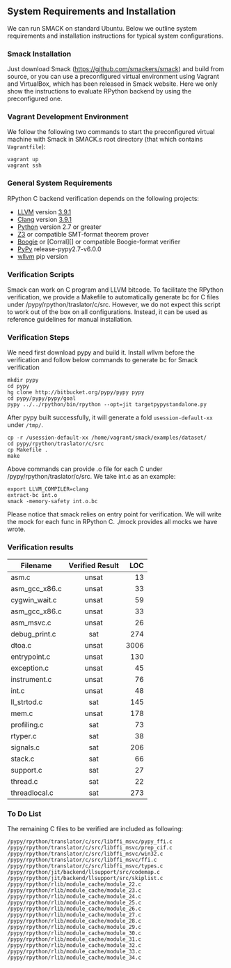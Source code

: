 ## System Requirements and Installation


We can run SMACK on standard Ubuntu. Below we outline system requirements and installation instructions for typical system configurations.

### Smack Installation

Just download Smack (https://github.com/smackers/smack) and build from source, or you can use a preconfigured virtual environment using Vagrant and VirtualBox, which has been released in Smack website. Here we only show the instructions to evaluate RPython backend by using the preconfigured one. 


### Vagrant Development Environment

We follow the following two commands to start the preconfigured virtual machine with Smack in SMACK.s root directory (that which contains `Vagrantfile`):
````Shell
vagrant up
vagrant ssh
````

### General System Requirements

RPython C backend verification depends on the following projects:

* [LLVM][] version [3.9.1][LLVM-3.9.1]
* [Clang][] version [3.9.1][Clang-3.9.1]
* [Python][] version 2.7 or greater
* [Z3][] or compatible SMT-format theorem prover
* [Boogie][] or [Corral][] or compatible Boogie-format verifier
* [PyPy][] release-pypy2.7-v6.0.0
* [wllvm][] pip version 

### Verification Scripts

Smack can work on C program and LLVM bitcode. To facilitate the RPython verification, we provide a Makefile to automatically generate bc for C files under /pypy/rpython/traslator/c/src. However, we do not expect this script to work out of the box on all configurations. Instead, it can be used as reference guidelines for manual installation.


### Verification Steps

We need first download pypy and build it. Install wllvm before the verification and follow below commands to generate bc for Smack verification
````Shell
mkdir pypy
cd pypy
hg clone http://bitbucket.org/pypy/pypy pypy
cd pypy/pypy/pypy/goal
pypy ../../rpython/bin/rpython --opt=jit targetpypystandalone.py
````
After pypy built successfully, it will generate a fold `usession-default-xx` under `/tmp/`.
````Shell
cp -r /usession-default-xx /home/vagrant/smack/examples/dataset/
cd pypy/rpython/traslator/c/src
cp Makefile .
make
````
Above commands can provide .o file for each C under /pypy/rpython/traslator/c/src. We take int.c as an example:
````Shell
export LLVM_COMPILER=clang
extract-bc int.o
smack -memory-safety int.o.bc
````
Please notice that smack relies on entry point for verification. We will write the mock for each func in RPython C. ./mock provides all mocks we have wrote. 

### Verification results 


| Filename      | Verified Result   | LOC  |
| ------------- |:-----------------:| ----:|
| asm.c         |     unsat         | 13   |
| asm_gcc_x86.c |     unsat         | 33   | 
| cygwin_wait.c |     unsat         | 59   | 
| asm_gcc_x86.c |     unsat         | 33   |
| asm_msvc.c    |     unsat         | 26   |
| debug_print.c |     sat           | 274  |
| dtoa.c        |     unsat         | 3006 |
| entrypoint.c  |     unsat         | 130  |
| exception.c   |     unsat         | 45   |
| instrument.c  |     unsat         | 76   |
| int.c         |     unsat         | 48   |
| ll_strtod.c   |     sat           | 145  |
| mem.c         |     unsat         | 178  |
| profiling.c   |     sat           | 73   |
| rtyper.c      |     sat           | 38   |
| signals.c     |     sat           | 206  |
| stack.c       |     sat           | 66   |
| support.c     |     sat           | 27   |
| thread.c      |     sat           | 22   |
| threadlocal.c |     sat           | 273  |

### To Do List

The remaining C files to be verified are included as following:
````shell
/pypy/rpython/translator/c/src/libffi_msvc/pypy_ffi.c
/pypy/rpython/translator/c/src/libffi_msvc/prep_cif.c
/pypy/rpython/translator/c/src/libffi_msvc/win32.c
/pypy/rpython/translator/c/src/libffi_msvc/ffi.c
/pypy/rpython/translator/c/src/libffi_msvc/types.c
/pypy/rpython/jit/backend/llsupport/src/codemap.c
/pypy/rpython/jit/backend/llsupport/src/skiplist.c
/pypy/rpython/rlib/module_cache/module_22.c
/pypy/rpython/rlib/module_cache/module_23.c
/pypy/rpython/rlib/module_cache/module_24.c 
/pypy/rpython/rlib/module_cache/module_25.c 
/pypy/rpython/rlib/module_cache/module_26.c 
/pypy/rpython/rlib/module_cache/module_27.c 
/pypy/rpython/rlib/module_cache/module_28.c 
/pypy/rpython/rlib/module_cache/module_29.c 
/pypy/rpython/rlib/module_cache/module_30.c 
/pypy/rpython/rlib/module_cache/module_31.c 
/pypy/rpython/rlib/module_cache/module_32.c 
/pypy/rpython/rlib/module_cache/module_33.c 
/pypy/rpython/rlib/module_cache/module_34.c
````



[Python]: http://www.python.org
[LLVM]: http://llvm.org
[LLVM-3.9.1]: http://llvm.org/releases/download.html#3.9.1
[Clang]: http://clang.llvm.org
[Clang-3.9.1]: http://llvm.org/releases/download.html#3.9.1
[Boogie]: https://github.com/boogie-org/boogie
[Z3]: https://github.com/Z3Prover/z3/
[Xcode]: https://developer.apple.com/xcode/
[PyPy]: https://bitbucket.org/pypy/pypy
[wllvm]: https://github.com/travitch/whole-program-llvm